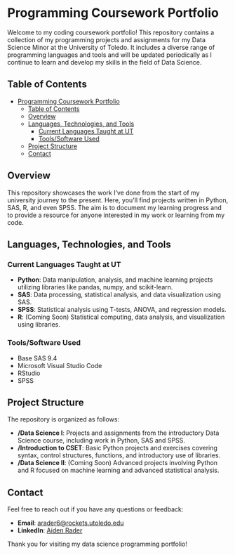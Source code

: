 # Programming Coursework Portfolio

Welcome to my coding coursework portfolio! This repository contains a collection of my programming projects and assignments for my Data Science Minor at the University of Toledo. It includes a diverse range of programming languages and tools and will be updated periodically as I continue to learn and develop my skills in the field of Data Science.

## Table of Contents

- [Programming Coursework Portfolio](#programming-coursework-portfolio)
  - [Table of Contents](#table-of-contents)
  - [Overview](#overview)
  - [Languages, Technologies, and Tools](#languages-technologies-and-tools)
    - [Current Languages Taught at UT](#current-languages-taught-at-ut)
    - [Tools/Software Used](#toolssoftware-used)
  - [Project Structure](#project-structure)
  - [Contact](#contact)

## Overview

This repository showcases the work I’ve done from the start of my university journey to the present. Here, you'll find projects written in Python, SAS, R, and even SPSS. The aim is to document my learning progress and to provide a resource for anyone interested in my work or learning from my code.

## Languages, Technologies, and Tools

### Current Languages Taught at UT

- **Python**: Data manipulation, analysis, and machine learning projects utilizing libraries like pandas, numpy, and scikit-learn.
- **SAS**: Data processing, statistical analysis, and data visualization using SAS.
- **SPSS**: Statistical analysis using T-tests, ANOVA, and regression models.
- **R**: (Coming Soon) Statistical computing, data analysis, and visualization using libraries.

### Tools/Software Used

- Base SAS 9.4
- Microsoft Visual Studio Code
- RStudio
- SPSS

## Project Structure

The repository is organized as follows:

- **/Data Science I**: Projects and assignments from the introductory Data Science course, including work in Python, SAS and SPSS.
- **/Introduction to CSET**: Basic Python projects and exercises covering syntax, control structures, functions, and introductory use of libraries.
- **/Data Science II**: (Coming Soon) Advanced projects involving Python and R focused on machine learning and advanced statistical analysis.

## Contact

Feel free to reach out if you have any questions or feedback:

- **Email**: [arader6@rockets.utoledo.edu](mailto:arader6@rockets.utoledo.edu)
- **LinkedIn**: [Aiden Rader](https://www.linkedin.com/in/aiden-rader)

Thank you for visiting my data science programming portfolio!
